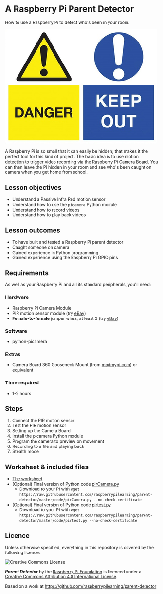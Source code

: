 # A Raspberry Pi Parent Detector

How to use a Raspberry Pi to detect who's been in your room.

![](images/cover.jpg)

A Raspberry Pi is so small that it can easily be hidden; that makes it the perfect tool for this kind of project. The basic idea is to use motion detection to trigger video recording via the Raspberry Pi Camera Board. You can then leave the Pi hidden in your room and see who's been caught on camera when you get home from school.

## Lesson objectives

- Understand a Passive Infra Red motion sensor
- Understand how to use the `picamera` Python module
- Understand how to record videos
- Understand how to play back videos

## Lesson outcomes

- To have built and tested a Raspberry Pi parent detector
- Caught someone on camera
- Gained experience in Python programming
- Gained experience using the Raspberry Pi GPIO pins

## Requirements

As well as your Raspberry Pi and all its standard peripherals, you'll need:

### Hardware

- Raspberry Pi Camera Module
- PIR motion sensor module (try [eBay](http://search.ebay.co.uk/pir+motion+sensor+module))
- **Female-to-female** jumper wires, at least 3 (try [eBay](http://search.ebay.co.uk/female+to+female+jumper+wires+solderless))

### Software

- python-picamera

### Extras

- Camera Board 360 Gooseneck Mount (from [modmypi.com](https://www.modmypi.com/flexible-camera-mount)) or equivalent

### Time required

- 1-2 hours

## Steps

1. Connect the PIR motion sensor
1. Test the PIR motion sensor
1. Setting up the Camera Board
1. Install the picamera Python module
1. Program the camera to preview on movement
1. Recording to a file and playing back
1. Stealth mode

## Worksheet & included files

- [The worksheet](worksheet.md)
- (Optional) Final version of Python code [pirCamera.py](pirCamera.py)
    - Download to your Pi with `wget https://raw.githubusercontent.com/raspberrypilearning/parent-detector/master/code/pirCamera.py --no-check-certificate`
- (Optional) Final version of Python code [pirtest.py](pirtest.py)
    - Download to your Pi with `wget https://raw.githubusercontent.com/raspberrypilearning/parent-detector/master/code/pirtest.py --no-check-certificate`

## Licence

Unless otherwise specified, everything in this repository is covered by the following licence:

![Creative Commons License](http://i.creativecommons.org/l/by-sa/4.0/88x31.png)

***Parent Detector*** by the [Raspberry Pi Foundation](http://raspberrypi.org) is licenced under a [Creative Commons Attribution 4.0 International License](http://creativecommons.org/licenses/by-sa/4.0/).

Based on a work at https://github.com/raspberrypilearning/parent-detector
